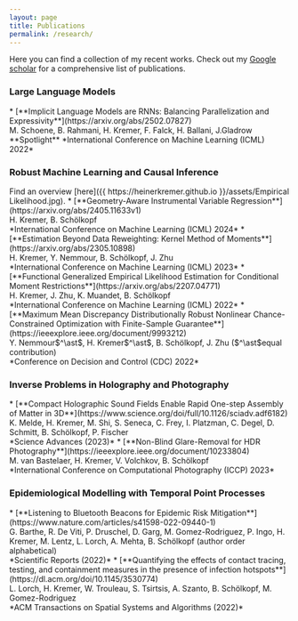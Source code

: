 ```yaml
---
layout: page
title: Publications
permalink: /research/
---
```


<style TYPE="text/css">
code.has-jax {font: inherit; font-size: 100%; background: inherit; border: inherit;}
</style>
<script type="text/x-mathjax-config">
MathJax.Hub.Config({
    tex2jax: {
        inlineMath: [['$','$'], ['\\(','\\)']],
        skipTags: ['script', 'noscript', 'style', 'textarea', 'pre'] // removed 'code' entry
    }
});
MathJax.Hub.Queue(function() {
    var all = MathJax.Hub.getAllJax(), i;
    for(i = 0; i < all.length; i += 1) {
        all[i].SourceElement().parentNode.className += ' has-jax';
    }
});
</script>
<script type="text/javascript" src="https://cdnjs.cloudflare.com/ajax/libs/mathjax/2.7.4/MathJax.js?config=TeX-AMS_HTML-full"></script>


Here you can find a collection of my recent works. Check out my [Google scholar](https://scholar.google.com/citations?user=I_9TrpgAAAAJ&hl=en) for a comprehensive list of publications.

<h3> Large Language Models </h3>
* [**Implicit Language Models are RNNs: Balancing Parallelization and Expressivity**](https://arxiv.org/abs/2502.07827) <br/>
    M. Schoene, B. Rahmani, H. Kremer, F. Falck, H. Ballani, J.Gladrow <br/>
    **Spotlight**
    *International Conference on Machine Learning (ICML) 2022*

 <h3> Robust Machine Learning and Causal Inference </h3>
 Find an overview [here]({{ https://heinerkremer.github.io }}/assets/Empirical Likelihood.jpg).
* [**Geometry-Aware Instrumental Variable Regression**](https://arxiv.org/abs/2405.11633v1) <br/>
    H. Kremer, B. Schölkopf <br/> 
    *International Conference on Machine Learning (ICML) 2024*
* [**Estimation Beyond Data Reweighting: Kernel Method of Moments**](https://arxiv.org/abs/2305.10898) <br/>
    H. Kremer, Y. Nemmour, B. Schölkopf, J. Zhu <br/> 
    *International Conference on Machine Learning (ICML) 2023*
* [**Functional Generalized Empirical Likelihood Estimation for Conditional Moment Restrictions**](https://arxiv.org/abs/2207.04771) <br/>
    H. Kremer, J. Zhu, K. Muandet, B. Schölkopf <br/>
    *International Conference on Machine Learning (ICML) 2022*
* [**Maximum Mean Discrepancy Distributionally Robust Nonlinear Chance-Constrained Optimization with Finite-Sample Guarantee**](https://ieeexplore.ieee.org/document/9993212) <br/>
    Y. Nemmour$^\ast$, H. Kremer$^\ast$, B. Schölkopf, J. Zhu ($^\ast$equal contribution) <br/>*Conference on Decision and Control (CDC) 2022*

 <h3> Inverse Problems in Holography and Photography </h3>
 * [**Compact Holographic Sound Fields Enable Rapid One-step Assembly of Matter in 3D**](https://www.science.org/doi/full/10.1126/sciadv.adf6182)<br/>
    K. Melde, H. Kremer, M. Shi, S. Seneca, C. Frey, I. Platzman, C. Degel, D. Schmitt, B. Schölkopf, P. Fischer <br/>
    *Science Advances (2023)*
* [**Non-Blind Glare-Removal for HDR Photography**](https://ieeexplore.ieee.org/document/10233804)<br/>
    M. van Bastelaer, H. Kremer, V. Volchkov, B. Schölkopf 
    <br/> *International Conference on Computational Photography (ICCP) 2023*

 <h3> Epidemiological Modelling with Temporal Point Processes </h3>
 * [**Listening to Bluetooth Beacons for Epidemic Risk Mitigation**](https://www.nature.com/articles/s41598-022-09440-1) <br/>
    G. Barthe, R. De Viti, P. Druschel, D. Garg, M. Gomez-Rodriguez, P. Ingo, H. Kremer, M. Lentz, L. Lorch, A. Mehta, B. Schölkopf (author order alphabetical) <br/>
    *Scientific Reports (2022)*
* [**Quantifying the effects of contact tracing, testing, and containment measures in the presence of infection hotspots**](https://dl.acm.org/doi/10.1145/3530774) <br/>
    L. Lorch, H. Kremer, W. Trouleau, S. Tsirtsis, A. Szanto, B. Schölkopf, M. Gomez-Rodriguez <br/>
    *ACM Transactions on Spatial Systems and Algorithms (2022)*
